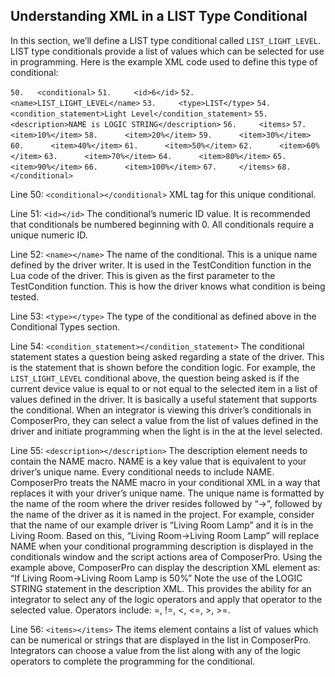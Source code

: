 ## Understanding XML in a LIST Type Conditional

In this section, we’ll define a LIST type conditional called `LIST_LIGHT_LEVEL`. LIST type conditionals provide a list of values which can be selected for use in programming. Here is the example XML code used to define this type of conditional:

`50.   <conditional>`
`51.     <id>6</id>`
`52.     <name>LIST_LIGHT_LEVEL</name>`
`53.     <type>LIST</type>`
`54.     <condition_statement>Light Level</condition_statement>`
`55.     <description>NAME is LOGIC STRING</description>`
`56.     <items>`
`57.      <item>10%</item>`
`58.      <item>20%</item>`
`59.      <item>30%</item>`
`60.      <item>40%</item>`
`61.      <item>50%</item>`
`62.      <item>60%</item>`
`63.      <item>70%</item>`
`64.      <item>80%</item>`
`65.      <item>90%</item>`
`66.      <item>100%</item>`
`67.     </items>`
`68.  </conditional>`


Line 50: `<conditional></conditional>`
XML tag for this unique conditional.

Line 51: `<id></id>`
The conditional’s numeric ID value. It is recommended that conditionals be numbered beginning with 0. All conditionals require a unique numeric ID.

Line 52: `<name></name>`
The name of the conditional. This is a unique name defined by the driver writer. It is used in the TestCondition function in the Lua code of the driver. This is given as the first parameter to the TestCondition function. This is how the driver knows what condition is being tested.

Line 53: `<type></type>`
The type of the conditional as defined above in the Conditional Types section.

Line 54: `<condition_statement></condition_statement>` 
The conditional statement states a question being asked regarding a state of the driver. This is the statement that is shown before the condition logic. For example, the `LIST_LIGHT_LEVEL` conditional above, the question being asked is if the current device value is equal to or not equal to the selected item in a list of values defined in the driver. It is basically a useful statement that supports the conditional. When an integrator is viewing this driver’s conditionals in ComposerPro, they can select a value from the list of values defined in the driver and initiate programming when the light is in the at the level selected.

Line 55: `<description></description>`
The description element needs to contain the NAME macro. NAME is a key value that is equivalent to your driver’s unique name. Every conditional needs to include NAME. ComposerPro treats the NAME macro in your conditional XML in a way that replaces it with your driver’s unique name. The unique name is formatted by the name of the room where the driver resides followed by “-\>”, followed by the name of the driver as it is named in the project. For example, consider that the name of our example driver is “Living Room Lamp” and it is in the Living Room. Based on this, “Living Room-\>Living Room Lamp” will replace NAME when your conditional programming description is displayed in the conditionals window and the script actions area of ComposerPro. Using the example above, ComposerPro can display the description XML element as: “If Living Room-\>Living Room Lamp is 50%” Note the use of the LOGIC STRING statement in the description XML. This provides the ability for an integrator to select any of the logic operators and apply that operator to the selected value. Operators include: =, !=, \<, \<=, \>, \>=. 

Line 56: `<items></items>`
The items element contains a list of values which can be numerical or strings that are displayed in the list in ComposerPro. Integrators can choose a value from the list along with any of the logic operators to complete the programming for the conditional. 